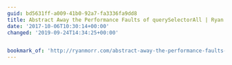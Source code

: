 ```yaml
---
guid: bd5631ff-a009-41b0-92a7-fa3336fa9dd8
title: Abstract Away the Performance Faults of querySelectorAll | Ryan Morr
date: '2017-10-06T10:30:14+00:00'
changed: '2019-09-24T14:34:25+00:00'


bookmark_of: 'http://ryanmorr.com/abstract-away-the-performance-faults-of-queryselectorall/'
---
```




